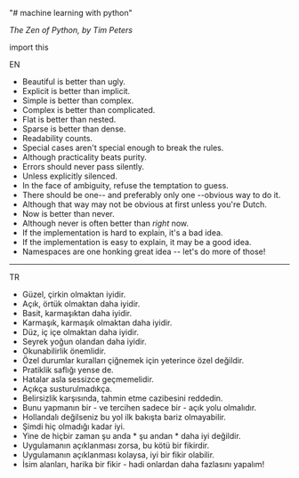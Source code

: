 "# machine learning with python"

*The Zen of Python, by Tim Peters*

import this

EN
* Beautiful is better than ugly.
* Explicit is better than implicit.
* Simple is better than complex.
* Complex is better than complicated.
* Flat is better than nested.
* Sparse is better than dense.
* Readability counts.
* Special cases aren't special enough to break the rules.
* Although practicality beats purity.
* Errors should never pass silently.
* Unless explicitly silenced.
* In the face of ambiguity, refuse the temptation to guess.
* There should be one-- and preferably only one --obvious way to do it.
* Although that way may not be obvious at first unless you're Dutch.
* Now is better than never.
* Although never is often better than *right* now.
* If the implementation is hard to explain, it's a bad idea.
* If the implementation is easy to explain, it may be a good idea.
* Namespaces are one honking great idea -- let's do more of those!

---

TR
* Güzel, çirkin olmaktan iyidir.
* Açık, örtük olmaktan daha iyidir.
* Basit, karmaşıktan daha iyidir.
* Karmaşık, karmaşık olmaktan daha iyidir.
* Düz, iç içe olmaktan daha iyidir.
* Seyrek yoğun olandan daha iyidir.
* Okunabilirlik önemlidir.
* Özel durumlar kuralları çiğnemek için yeterince özel değildir.
* Pratiklik saflığı yense de.
* Hatalar asla sessizce geçmemelidir.
* Açıkça susturulmadıkça.
* Belirsizlik karşısında, tahmin etme cazibesini reddedin.
* Bunu yapmanın bir - ve tercihen sadece bir - açık yolu olmalıdır.
* Hollandalı değilseniz bu yol ilk bakışta bariz olmayabilir.
* Şimdi hiç olmadığı kadar iyi.
* Yine de hiçbir zaman şu anda * şu andan * daha iyi değildir.
* Uygulamanın açıklanması zorsa, bu kötü bir fikirdir.
* Uygulamanın açıklanması kolaysa, iyi bir fikir olabilir.
* İsim alanları, harika bir fikir - hadi onlardan daha fazlasını yapalım! 
